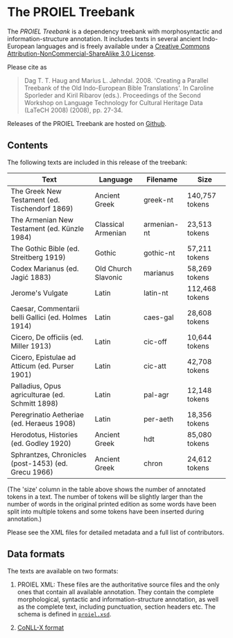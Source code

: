 The PROIEL Treebank
===================

The _PROIEL Treebank_ is a dependency treebank with morphosyntactic and
information-structure annotation. It includes texts in several ancient
Indo-European languages and is freely available under a [Creative Commons
Attribution-NonCommercial-ShareAlike 3.0 License](
http://creativecommons.org/licenses/by-nc-sa/3.0/us/).

Please cite as

> Dag T. T. Haug and Marius L. Jøhndal. 2008. 'Creating a Parallel Treebank of the Old Indo-European Bible Translations'. In Caroline Sporleder and Kiril Ribarov (eds.). Proceedings of the Second Workshop on Language Technology for Cultural Heritage Data (LaTeCH 2008) (2008), pp. 27-34.

Releases of the PROIEL Treebank are hosted on
[Github](https://github.com/proiel/proiel-treebank).

Contents
--------

The following texts are included in this release of the treebank:

  Text                                                | Language            | Filename    | Size
  ----------------------------------------------------|---------------------|-------------|---------------
  The Greek New Testament (ed. Tischendorf 1869)      | Ancient Greek       | greek-nt    | 140,757 tokens
  The Armenian New Testament (ed. Künzle 1984)        | Classical Armenian  | armenian-nt |  23,513 tokens
  The Gothic Bible (ed. Streitberg 1919)              | Gothic              | gothic-nt   |  57,211 tokens
  Codex Marianus (ed. Jagić 1883)                     | Old Church Slavonic | marianus    |  58,269 tokens
  Jerome's Vulgate                                    | Latin               | latin-nt    | 112,468 tokens
  Caesar, Commentarii belli Gallici (ed. Holmes 1914) | Latin               | caes-gal    |  28,608 tokens
  Cicero, De officiis (ed. Miller 1913)               | Latin               | cic-off     |  10,644 tokens
  Cicero, Epistulae ad Atticum (ed. Purser 1901)      | Latin               | cic-att     |  42,708 tokens
  Palladius, Opus agriculturae (ed. Schmitt 1898)     | Latin               | pal-agr     |  12,148 tokens
  Peregrinatio Aetheriae (ed. Heraeus 1908)           | Latin               | per-aeth    |  18,356 tokens
  Herodotus, Histories (ed. Godley 1920)              | Ancient Greek       | hdt         |  85,080 tokens
  Sphrantzes, Chronicles (post-1453) (ed. Grecu 1966) | Ancient Greek       | chron       |  24,612 tokens

(The 'size' column in the table above shows the number of annotated tokens in
a text. The number of tokens will be slightly larger than the number of words
in the original printed edition as some words have been split into multiple
tokens and some tokens have been inserted during annotation.)

Please see the XML files for detailed metadata and a full list of contributors.

Data formats
------------

The texts are available on two formats:

1. PROIEL XML: These files are the authoritative source files and the only ones
that contain all available annotation. They contain the complete morphological,
syntactic and information-structure annotation, as well as the complete text,
including punctuation, section headers etc. The schema is defined in
[`proiel.xsd`](https://github.com/proiel/proiel-treebank/blob/master/proiel.xsd).

2. [CoNLL-X format](http://nextens.uvt.nl/depparse-wiki/DataFormat)
